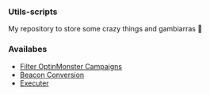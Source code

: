 ### Utils-scripts
My repository to store some crazy things and gambiarras :rocket:

### Availabes
 - [Filter OptinMonster Campaigns](filter-optinmonster-campaigns.md)
 - [Beacon Conversion](beacon-conversion.md)
 - [Executer](executer.md)
